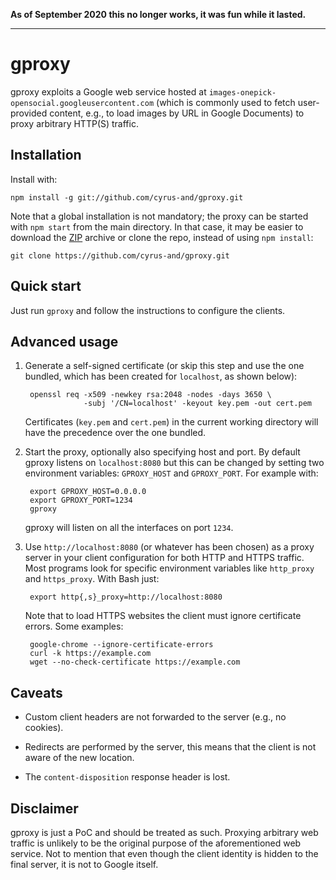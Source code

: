 **As of September 2020 this no longer works, it was fun while it lasted.**

---

gproxy
======

gproxy exploits a Google web service hosted at
`images-onepick-opensocial.googleusercontent.com` (which is commonly used to
fetch user-provided content, e.g., to load images by URL in Google Documents) to
proxy arbitrary HTTP(S) traffic.

Installation
------------

Install with:

    npm install -g git://github.com/cyrus-and/gproxy.git

Note that a global installation is not mandatory; the proxy can be started with
`npm start` from the main directory. In that case, it may be easier to download
the [ZIP][zip] archive or clone the repo, instead of using `npm install`:

    git clone https://github.com/cyrus-and/gproxy.git

Quick start
-----------

Just run `gproxy` and follow the instructions to configure the clients.

Advanced usage
--------------

1. Generate a self-signed certificate (or skip this step and use the one
   bundled, which has been created for `localhost`, as shown below):

        openssl req -x509 -newkey rsa:2048 -nodes -days 3650 \
                    -subj '/CN=localhost' -keyout key.pem -out cert.pem

   Certificates (`key.pem` and `cert.pem`) in the current working directory will
   have the precedence over the one bundled.

2. Start the proxy, optionally also specifying host and port. By default gproxy
   listens on `localhost:8080` but this can be changed by setting two
   environment variables: `GPROXY_HOST` and `GPROXY_PORT`. For example with:

        export GPROXY_HOST=0.0.0.0
        export GPROXY_PORT=1234
        gproxy

   gproxy will listen on all the interfaces on port `1234`.

3. Use `http://localhost:8080` (or whatever has been chosen) as a proxy server
   in your client configuration for both HTTP and HTTPS traffic. Most programs
   look for specific environment variables like `http_proxy` and
   `https_proxy`. With Bash just:

        export http{,s}_proxy=http://localhost:8080

   Note that to load HTTPS websites the client must ignore certificate
   errors. Some examples:

        google-chrome --ignore-certificate-errors
        curl -k https://example.com
        wget --no-check-certificate https://example.com

Caveats
-------

* Custom client headers are not forwarded to the server (e.g., no cookies).

* Redirects are performed by the server, this means that the client is not aware
  of the new location.

* The `content-disposition` response header is lost.

Disclaimer
----------

gproxy is just a PoC and should be treated as such. Proxying arbitrary web
traffic is unlikely to be the original purpose of the aforementioned web
service. Not to mention that even though the client identity is hidden to the
final server, it is not to Google itself.

[zip]: https://github.com/cyrus-and/gproxy/archive/master.zip
